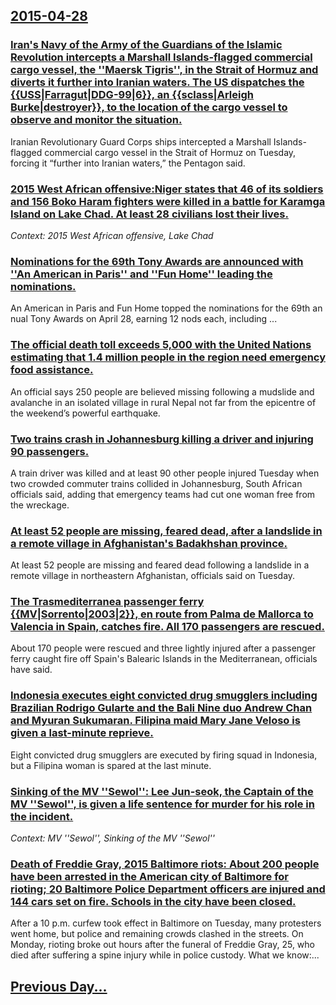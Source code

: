 ## [2015-04-28](/news/2015/04/28/index.md)

### [Iran's Navy of the Army of the Guardians of the Islamic Revolution intercepts a Marshall Islands-flagged commercial cargo vessel, the ''Maersk Tigris'', in the Strait of Hormuz and diverts it further into Iranian waters. The US dispatches the {{USS|Farragut|DDG-99|6}}, an {{sclass|Arleigh Burke|destroyer}}, to the location of the cargo vessel to observe and monitor the situation. ](/news/2015/04/28/iran-s-navy-of-the-army-of-the-guardians-of-the-islamic-revolution-intercepts-a-marshall-islands-flagged-commercial-cargo-vessel-the-maer.md)
Iranian Revolutionary Guard Corps ships intercepted a Marshall Islands-flagged commercial cargo vessel in the Strait of Hormuz on Tuesday, forcing it “further into Iranian waters,” the Pentagon said.

### [2015 West African offensive:Niger states that 46 of its soldiers and 156 Boko Haram fighters were killed in a battle for Karamga Island on Lake Chad. At least 28 civilians lost their lives. ](/news/2015/04/28/2015-west-african-offensive-pniger-states-that-46-of-its-soldiers-and-156-boko-haram-fighters-were-killed-in-a-battle-for-karamga-island-on.md)
_Context: 2015 West African offensive, Lake Chad_

### [Nominations for the 69th Tony Awards are announced with ''An American in Paris'' and ''Fun Home'' leading the nominations. ](/news/2015/04/28/nominations-for-the-69th-tony-awards-are-announced-with-an-american-in-paris-and-fun-home-leading-the-nominations.md)
An&nbsp;American&nbsp;in&nbsp;Paris&nbsp;and&nbsp;Fun&nbsp;Home&nbsp;topped&nbsp;the&nbsp;nominations&nbsp;for&nbsp;the&nbsp;69th&nbsp;annual&nbsp;Tony&nbsp;Awards&nbsp;on&nbsp;April&nbsp;28,&nbsp;earning&nbsp;12&nbsp;nods&nbsp;each,&nbsp;including&nbsp;...

### [The official death toll exceeds 5,000 with the United Nations estimating that 1.4 million people in the region need emergency food assistance. ](/news/2015/04/28/the-official-death-toll-exceeds-5-000-with-the-united-nations-estimating-that-1-4-million-people-in-the-region-need-emergency-food-assistanc.md)
An official says 250 people are believed missing following a mudslide and avalanche in an isolated village in rural Nepal not far from the epicentre of the weekend’s powerful earthquake. 

### [Two trains crash in Johannesburg killing a driver and injuring 90 passengers. ](/news/2015/04/28/two-trains-crash-in-johannesburg-killing-a-driver-and-injuring-90-passengers.md)
 A train driver was killed and at least 90 other people injured Tuesday when two crowded commuter trains collided in Johannesburg, South African officials said, adding that emergency teams had cut one woman free from the wreckage.

### [At least 52 people are missing, feared dead, after a landslide in a remote village in Afghanistan's Badakhshan province. ](/news/2015/04/28/at-least-52-people-are-missing-feared-dead-after-a-landslide-in-a-remote-village-in-afghanistan-s-badakhshan-province.md)
At least 52 people are missing and feared dead following a landslide in a remote village in northeastern Afghanistan, officials said on Tuesday.

### [The Trasmediterranea passenger ferry {{MV|Sorrento|2003|2}}, en route from Palma de Mallorca to Valencia in Spain, catches fire. All 170 passengers are rescued. ](/news/2015/04/28/the-trasmediterranea-passenger-ferry-mv-sorrento-2003-2-en-route-from-palma-de-mallorca-to-valencia-in-spain-catches-fire-all-170-pas.md)
About 170 people were rescued and three lightly injured after a passenger ferry caught fire off Spain&#39;s Balearic Islands in the Mediterranean, officials have said.

### [Indonesia executes eight convicted drug smugglers including Brazilian Rodrigo Gularte and the Bali Nine duo Andrew Chan and Myuran Sukumaran. Filipina maid Mary Jane Veloso is given a last-minute reprieve.  ](/news/2015/04/28/indonesia-executes-eight-convicted-drug-smugglers-including-brazilian-rodrigo-gularte-and-the-bali-nine-duo-andrew-chan-and-myuran-sukumaran.md)
Eight convicted drug smugglers are executed by firing squad in Indonesia, but a Filipina woman is spared at the last minute.

### [Sinking of the MV ''Sewol'': Lee Jun-seok, the Captain of the MV ''Sewol'', is given a life sentence for murder for his role in the incident. ](/news/2015/04/28/sinking-of-the-mv-sewol-lee-jun-seok-the-captain-of-the-mv-sewol-is-given-a-life-sentence-for-murder-for-his-role-in-the-incident.md)
_Context: MV ''Sewol'', Sinking of the MV ''Sewol''_

### [Death of Freddie Gray, 2015 Baltimore riots: About 200 people have been arrested in the American city of Baltimore for rioting; 20 Baltimore Police Department officers are injured and 144 cars set on fire. Schools in the city have been closed. ](/news/2015/04/28/death-of-freddie-gray-2015-baltimore-riots-about-200-people-have-been-arrested-in-the-american-city-of-baltimore-for-rioting-20-baltimore.md)
After a 10 p.m. curfew took effect in Baltimore on Tuesday, many protesters went home, but police and remaining crowds clashed in the streets. On Monday, rioting broke out hours after the funeral of Freddie Gray, 25, who died after suffering a spine injury while in police custody. What we know:...

## [Previous Day...](/news/2015/04/27/index.md)

